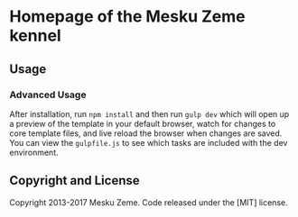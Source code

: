# Homepage of the Mesku Zeme kennel

## Usage

### Advanced Usage

After installation, run `npm install` and then run `gulp dev` which will open up a preview of the template in your default browser, watch for changes to core template files, and live reload the browser when changes are saved. You can view the `gulpfile.js` to see which tasks are included with the dev environment.

## Copyright and License

Copyright 2013-2017 Mesku Zeme. Code released under the [MIT] license.
